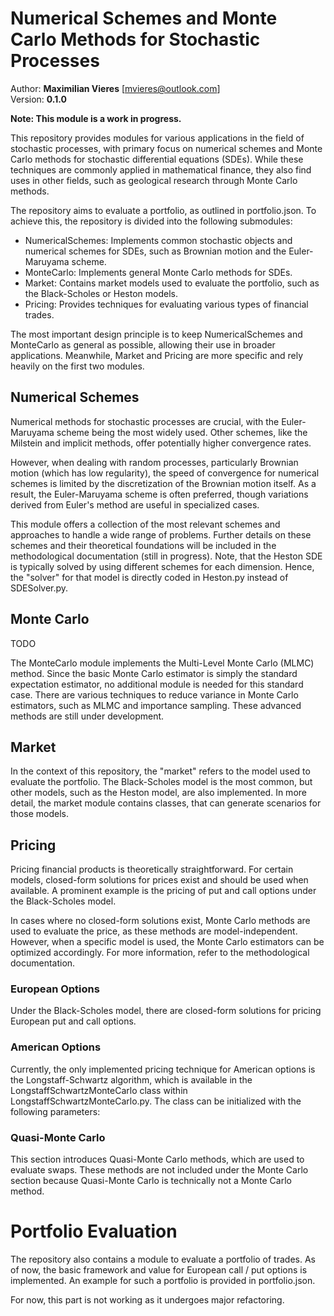# Numerical Schemes and Monte Carlo Methods for Stochastic Processes
Author: **Maximilian Vieres** [mvieres@outlook.com]\
Version: **0.1.0**

**Note: This module is a work in progress.**

This repository provides modules for various applications in the field of stochastic processes, with primary focus on numerical schemes and Monte Carlo methods for stochastic differential equations (SDEs). While these techniques are commonly applied in mathematical finance, they also find uses in other fields, such as geological research through Monte Carlo methods.

The repository aims to evaluate a portfolio, as outlined in portfolio.json. To achieve this, the repository is divided into the following submodules:

- NumericalSchemes: Implements common stochastic objects and numerical schemes for SDEs, such as Brownian motion and the Euler-Maruyama scheme.
- MonteCarlo: Implements general Monte Carlo methods for SDEs.
- Market: Contains market models used to evaluate the portfolio, such as the Black-Scholes or Heston models.
- Pricing: Provides techniques for evaluating various types of financial trades.

The most important design principle is to keep NumericalSchemes and MonteCarlo as general as possible, allowing their use in broader applications. Meanwhile, Market and Pricing are more specific and rely heavily on the first two modules.

## Numerical Schemes
Numerical methods for stochastic processes are crucial, with the Euler-Maruyama scheme being the most widely used. Other schemes, like the Milstein and implicit methods, offer potentially higher convergence rates.

However, when dealing with random processes, particularly Brownian motion (which has low regularity), the speed of convergence for numerical schemes is limited by the discretization of the Brownian motion itself. As a result, the Euler-Maruyama scheme is often preferred, though variations derived from Euler's method are useful in specialized cases.

This module offers a collection of the most relevant schemes and approaches to handle a wide range of problems. Further details on these schemes and their theoretical foundations will be included in the methodological documentation (still in progress).
Note, that the Heston SDE is typically solved by using different schemes for each dimension. Hence, the "solver" for that model is directly coded in Heston.py instead of SDESolver.py.

## Monte Carlo
TODO

The MonteCarlo module implements the Multi-Level Monte Carlo (MLMC) method. Since the basic Monte Carlo estimator is simply the standard expectation estimator, no additional module is needed for this standard case.
There are various techniques to reduce variance in Monte Carlo estimators, such as MLMC and importance sampling. These advanced methods are still under development.

## Market
In the context of this repository, the "market" refers to the model used to evaluate the portfolio. The Black-Scholes model is the most common, but other models, such as the Heston model, are also implemented.
In more detail, the market module contains classes, that can generate scenarios for those models.
## Pricing
Pricing financial products is theoretically straightforward. For certain models, closed-form solutions for prices exist and should be used when available. A prominent example is the pricing of put and call options under the Black-Scholes model.

In cases where no closed-form solutions exist, Monte Carlo methods are used to evaluate the price, as these methods are model-independent. However, when a specific model is used, the Monte Carlo estimators can be optimized accordingly. For more information, refer to the methodological documentation.

### European Options
Under the Black-Scholes model, there are closed-form solutions for pricing European put and call options.

### American Options
Currently, the only implemented pricing technique for American options is the Longstaff-Schwartz algorithm, which is available in the LongstaffSchwartzMonteCarlo class within LongstaffSchwartzMonteCarlo.py. The class can be initialized with the following parameters:

### Quasi-Monte Carlo
This section introduces Quasi-Monte Carlo methods, which are used to evaluate swaps. These methods are not included under the Monte Carlo section because Quasi-Monte Carlo is technically not a Monte Carlo method.

# Portfolio Evaluation

The repository also contains a module to evaluate a portfolio of trades. As of now, the basic framework and value for European call / put options is implemented.
An example for such a portfolio is provided in portfolio.json.

For now, this part is not working as it undergoes major refactoring.